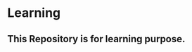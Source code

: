 # Learning
## This Repository is for learning purpose.
[repository]: https://github.com/jatinvats636/Learning.git
[webpage link]: https://jatinvats636.github.io/Learning/
